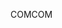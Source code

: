 <span data-ttu-id="48708-101">COM</span><span class="sxs-lookup"><span data-stu-id="48708-101">COM</span></span>